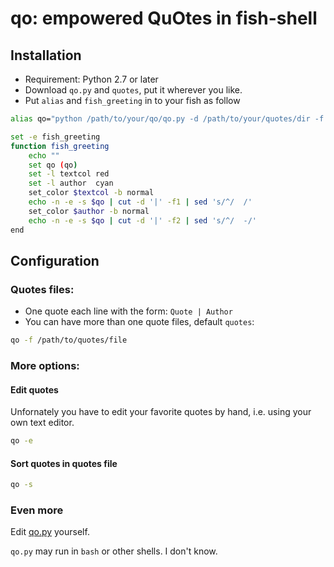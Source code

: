 qo: empowered QuOtes in fish-shell
==================================

## Installation

- Requirement: Python 2.7 or later
- Download `qo.py` and `quotes`, put it wherever you like.
- Put `alias` and `fish_greeting` in to your fish as follow

```bash
alias qo="python /path/to/your/qo/qo.py -d /path/to/your/quotes/dir -f /path/to/your/quotes/file"

set -e fish_greeting
function fish_greeting
    echo ""
    set qo (qo)
    set -l textcol red
    set -l author  cyan
    set_color $textcol -b normal
    echo -n -e -s $qo | cut -d '|' -f1 | sed 's/^/  /'
    set_color $author -b normal 
    echo -n -e -s $qo | cut -d '|' -f2 | sed 's/^/  -/'
end
```

## Configuration

### Quotes files:

- One quote each line with the form: `Quote | Author`
- You can have more than one quote files, default `quotes`:

```bash
qo -f /path/to/quotes/file
```

### More options:

#### Edit quotes

Unfornately you have to edit your favorite quotes by hand, i.e. using your own text editor.

```bash
qo -e
```

#### Sort quotes in quotes file

```bash
qo -s
```

### Even more

Edit [qo.py](qo.py) yourself.

`qo.py` may run in `bash` or other shells. I don't know.
